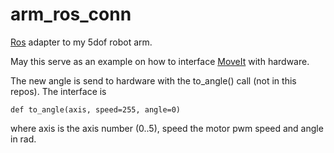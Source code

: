 # arm_ros_conn
[Ros](http://www.ros.org) adapter to my 5dof robot arm.

May this serve as an example on how to interface [MoveIt](http://moveit.ros.org/) with hardware.

The new angle is send to hardware with the to_angle() call (not in this repos). The interface is 

    def to_angle(axis, speed=255, angle=0)

where axis is the axis number (0..5), speed the motor pwm speed and angle in rad.
